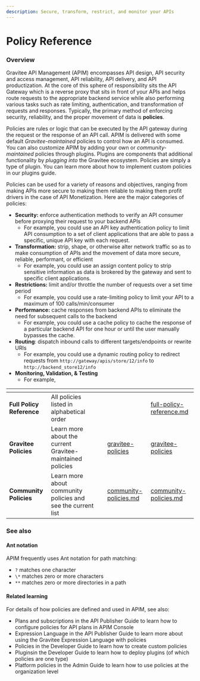 ```yaml
---
description: Secure, transform, restrict, and monitor your APIs
---
```


# Policy Reference

### Overview

Gravitee API Management (APIM) encompasses API design, API security and access management, API reliability, API delivery, and API productization. At the core of this sphere of responsibility sits the API Gateway which is a reverse proxy that sits in front of your APIs and helps route requests to the appropriate backend service while also performing various tasks such as rate limiting, authentication, and transformation of requests and responses. Typically, the primary method of enforcing security, reliability, and the proper movement of data is **policies**.

Policies are rules or logic that can be executed by the API gateway during the request or the response of an API call. APIM is delivered with some default _Gravitee-maintained_ policies to control how an API is consumed. You can also customize APIM by adding your own or _community-maintained_ policies through plugins. Plugins are components that additional functionality by _plugging into_ the Gravitee ecosystem. Policies are simply a type of plugin. You can learn more about how to implement custom policies in our plugins guide.

Policies can be used for a variety of reasons and objectives, ranging from making APIs more secure to making them reliable to making them profit drivers in the case of API Monetization. Here are the major categories of policies:

* **Security:** enforce authentication methods to verify an API consumer before proxying their request to your backend APIs
  * For example, you could use an API key authentication policy to limit API consumption to a set of client applications that are able to pass a specific, unique API key with each request.
* **Transformation:** strip, shape, or otherwise alter network traffic so as to make consumption of APIs and the movement of data more secure, reliable, performant, or efficient
  * For example, you could use an assign content policy to strip sensitive information as data is brokered by the gateway and sent to specific client applications.
* **Restrictions:** limit and/or throttle the number of requests over a set time period
  * For example, you could use a rate-limiting policy to limit your API to a maximum of 100 calls/min/consumer
* **Performance:** cache responses from backend APIs to eliminate the need for subsequent calls to the backend
  * For example, you could use a cache policy to cache the response of a particular backend API for one hour or until the user manually bypasses the cache.
* **Routing**: dispatch inbound calls to different targets/endpoints or rewrite URIs
  * For example, you could use a dynamic routing policy to redirect requests from `http://gateway/apis/store/12/info` to `http://backend_store12/info`
* **Monitoring, Validation, & Testing**
  * For example,

<table data-view="cards"><thead><tr><th></th><th></th><th></th><th data-hidden data-type="content-ref"></th><th data-hidden data-card-target data-type="content-ref"></th></tr></thead><tbody><tr><td><strong>Full Policy Reference</strong></td><td>All policies listed in alphabetical order</td><td></td><td></td><td><a href="full-policy-reference.md">full-policy-reference.md</a></td></tr><tr><td><strong>Gravitee Policies</strong></td><td>Learn more about the current Gravitee-maintained policies</td><td></td><td><a href="gravitee-policies/">gravitee-policies</a></td><td><a href="gravitee-policies/">gravitee-policies</a></td></tr><tr><td><strong>Community Policies</strong></td><td>Learn more about community policies and see the current list</td><td></td><td><a href="community-policies.md">community-policies.md</a></td><td><a href="community-policies.md">community-policies.md</a></td></tr></tbody></table>

### See also

#### Ant notation

APIM frequently uses Ant notation for path matching:

* `?` matches one character
* `\*` matches zero or more characters
* `**` matches zero or more directories in a path

#### Related learning

For details of how policies are defined and used in APIM, see also:

* Plans and subscriptions in the API Publisher Guide to learn how to configure policies for API plans in APIM Console
* Expression Language in the API Publisher Guide to learn more about using the Gravitee Expression Language with policies
* Policies in the Developer Guide to learn how to create custom policies
* Pluginsin the Developer Guide to learn how to deploy plugins (of which policies are one type)
* Platform policies in the Admin Guide to learn how to use policies at the organization level
